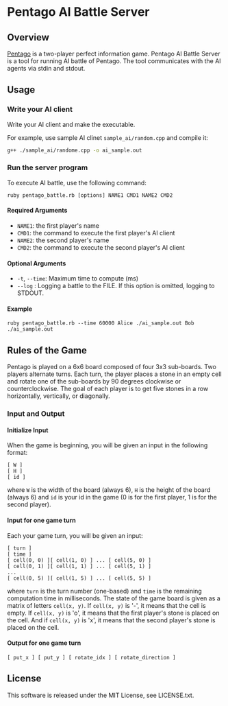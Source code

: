 # Pentago AI Battle Server

## Overview
[Pentago](https://en.wikipedia.org/wiki/Pentago) is a two-player perfect information game.
Pentago AI Battle Server is a tool for running AI battle of Pentago.
The tool communicates with the AI agents via stdin and stdout.

## Usage
### Write your AI client
Write your AI client and make the executable.

For example, use sample AI clinet `sample_ai/random.cpp` and compile it:

``` sh
g++ ./sample_ai/randome.cpp -o ai_sample.out
```

### Run the server program
To execute AI battle, use the following command:

```
ruby pentago_battle.rb [options] NAME1 CMD1 NAME2 CMD2
```

#### Required Arguments

- `NAME1`: the first player's name
- `CMD1`:  the command to execute the first player's AI client
- `NAME2`: the second player's name
- `CMD2`:  the command to execute the second player's AI client

#### Optional Arguments

- `-t`, `--time`: Maximum time to compute (ms)
- `--log` : Logging a battle to the FILE. If this option is omitted, logging to STDOUT.

#### Example

```
ruby pentago_battle.rb --time 60000 Alice ./ai_sample.out Bob ./ai_sample.out
```

## Rules of the Game
Pentago is played on a 6x6 board composed of four 3x3 sub-boards.
Two players alternate turns.
Each turn, the player places a stone in an empty cell and rotate one of the sub-boards by 90 degrees clockwise or counterclockwise.
The goal of each player is to get five stones in a row horizontally, vertically, or diagonally.

### Input and Output
#### Initialize Input
When the game is beginning, you will be given an input in the following format:

```
[ W ]
[ H ]
[ id ]
```

where `W` is the width of the board (always 6), `H` is the height of the board (always 6)
and `id` is your id in the game (0 is for the first player, 1 is for the second player).

#### Input for one game turn
Each your game turn, you will be given an input:

```
[ turn ]
[ time ]
[ cell(0, 0) ][ cell(1, 0) ] ... [ cell(5, 0) ]
[ cell(0, 1) ][ cell(1, 1) ] ... [ cell(5, 1) ]
...
[ cell(0, 5) ][ cell(1, 5) ] ... [ cell(5, 5) ]
```

where `turn` is the turn number (one-based) and `time` is the remaining computation time in milliseconds.
The state of the game board is given as a matrix of letters `cell(x, y)`.
If `cell(x, y)` is '-', it means that the cell is empty.
If `cell(x, y)` is 'o', it means that the first player's stone is placed on the cell.
And if `cell(x, y)` is 'x', it means that the second player's stone is placed on the cell.

#### Output for one game turn

```
[ put_x ] [ put_y ] [ rotate_idx ] [ rotate_direction ]
```

## License
This software is released under the MIT License, see LICENSE.txt.
